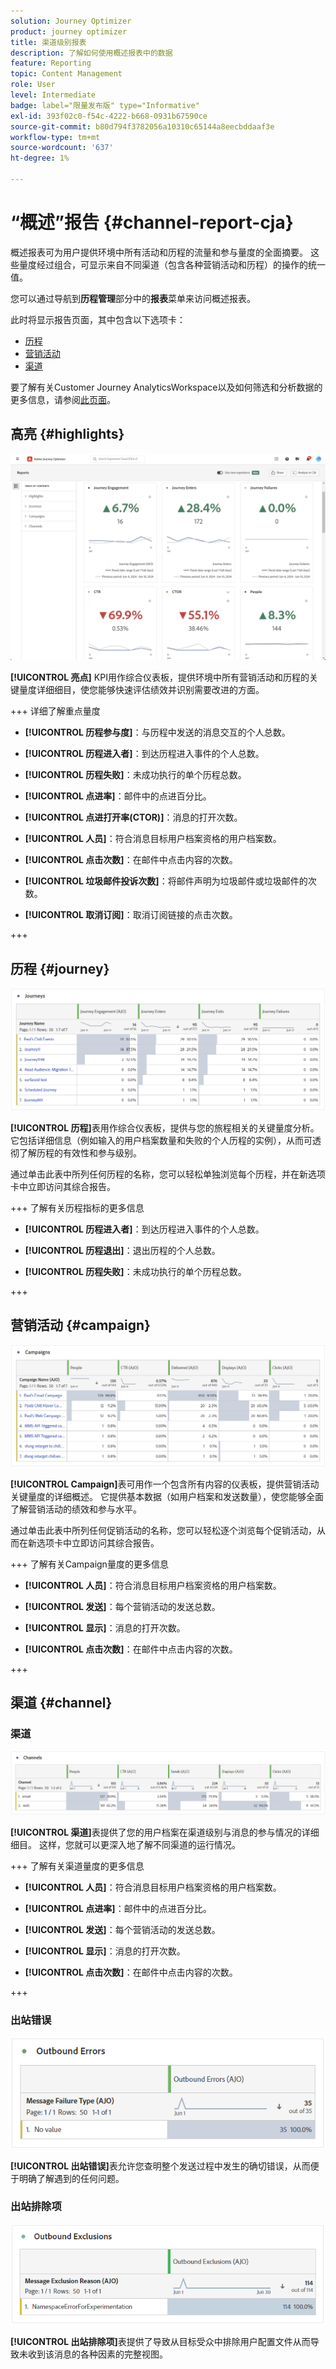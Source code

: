 ```yaml
---
solution: Journey Optimizer
product: journey optimizer
title: 渠道级别报表
description: 了解如何使用概述报表中的数据
feature: Reporting
topic: Content Management
role: User
level: Intermediate
badge: label="限量发布版" type="Informative"
exl-id: 393f02c0-f54c-4222-b668-0931b67590ce
source-git-commit: b80d794f3782056a10310c65144a8eecbddaaf3e
workflow-type: tm+mt
source-wordcount: '637'
ht-degree: 1%

---
```


# “概述”报告 {#channel-report-cja}

概述报表可为用户提供环境中所有活动和历程的流量和参与量度的全面摘要。 这些量度经过组合，可显示来自不同渠道（包含各种营销活动和历程）的操作的统一值。

您可以通过导航到&#x200B;**历程管理**&#x200B;部分中的&#x200B;**报表**&#x200B;菜单来访问概述报表。

此时将显示报告页面，其中包含以下选项卡：

* [历程](#journey)
* [营销活动](#campaign)
* [渠道](#channel)

要了解有关Customer Journey AnalyticsWorkspace以及如何筛选和分析数据的更多信息，请参阅[此页面](https://experienceleague.adobe.com/en/docs/analytics-platform/using/cja-workspace/home)。

## 高亮 {#highlights}

![](assets/cja-highlights.png)

**[!UICONTROL 亮点]** KPI用作综合仪表板，提供环境中所有营销活动和历程的关键量度详细细目，使您能够快速评估绩效并识别需要改进的方面。

+++ 详细了解重点量度

* **[!UICONTROL 历程参与度]**：与历程中发送的消息交互的个人总数。

* **[!UICONTROL 历程进入者]**：到达历程进入事件的个人总数。

* **[!UICONTROL 历程失败]**：未成功执行的单个历程总数。

* **[!UICONTROL 点进率]**：邮件中的点进百分比。

* **[!UICONTROL 点进打开率(CTOR)]**：消息的打开次数。

* **[!UICONTROL 人员]**：符合消息目标用户档案资格的用户档案数。

* **[!UICONTROL 点击次数]**：在邮件中点击内容的次数。

* **[!UICONTROL 垃圾邮件投诉次数]**：将邮件声明为垃圾邮件或垃圾邮件的次数。

* **[!UICONTROL 取消订阅]**：取消订阅链接的点击次数。

+++

## 历程 {#journey}

![](assets/cja-channel-journeys.png)

**[!UICONTROL 历程]**&#x200B;表用作综合仪表板，提供与您的旅程相关的关键量度分析。 它包括详细信息（例如输入的用户档案数量和失败的个人历程的实例），从而可透彻了解历程的有效性和参与级别。

通过单击此表中所列任何历程的名称，您可以轻松单独浏览每个历程，并在新选项卡中立即访问其综合报告。

+++ 了解有关历程指标的更多信息

* **[!UICONTROL 历程进入者]**：到达历程进入事件的个人总数。

* **[!UICONTROL 历程退出]**：退出历程的个人总数。

* **[!UICONTROL 历程失败]**：未成功执行的单个历程总数。

+++

## 营销活动 {#campaign}

![](assets/cja-channel-campaigns.png)

**[!UICONTROL Campaign]**&#x200B;表可用作一个包含所有内容的仪表板，提供营销活动关键量度的详细概述。 它提供基本数据（如用户档案和发送数量），使您能够全面了解营销活动的绩效和参与水平。

通过单击此表中所列任何促销活动的名称，您可以轻松逐个浏览每个促销活动，从而在新选项卡中立即访问其综合报告。

+++ 了解有关Campaign量度的更多信息

* **[!UICONTROL 人员]**：符合消息目标用户档案资格的用户档案数。

* **[!UICONTROL 发送]**：每个营销活动的发送总数。

* **[!UICONTROL 显示]**：消息的打开次数。

* **[!UICONTROL 点击次数]**：在邮件中点击内容的次数。

+++

## 渠道 {#channel}

### 渠道

![](assets/cja-channels.png)

**[!UICONTROL 渠道]**&#x200B;表提供了您的用户档案在渠道级别与消息的参与情况的详细细目。 这样，您就可以更深入地了解不同渠道的运行情况。

+++ 了解有关渠道量度的更多信息

* **[!UICONTROL 人员]**：符合消息目标用户档案资格的用户档案数。

* **[!UICONTROL 点进率]**：邮件中的点进百分比。

* **[!UICONTROL 发送]**：每个营销活动的发送总数。

* **[!UICONTROL 显示]**：消息的打开次数。

* **[!UICONTROL 点击次数]**：在邮件中点击内容的次数。

+++

### 出站错误

![](assets/cja-channels-outbound-errors.png)

**[!UICONTROL 出站错误]**&#x200B;表允许您查明整个发送过程中发生的确切错误，从而便于明确了解遇到的任何问题。

### 出站排除项

![](assets/cja-channels-outbound-excluded.png)

**[!UICONTROL 出站排除项]**&#x200B;表提供了导致从目标受众中排除用户配置文件从而导致未收到该消息的各种因素的完整视图。

